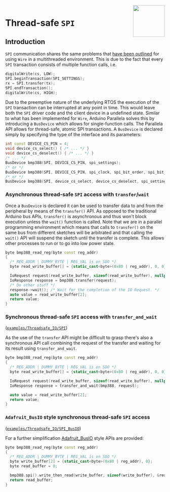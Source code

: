 <img src="https://content.arduino.cc/website/Arduino_logo_teal.svg" height="100" align="right"/>

Thread-safe `SPI`
===============
## Introduction
`SPI` communication shares the same problems that [have been outlined](04-threadsafe-wire.md) for using `Wire` in a multithreaded environment. This is due to the fact that every `SPI` transaction consists of multiple function calls, i.e.

```C++
digitalWrite(cs, LOW);
SPI.beginTransaction(SPI_SETTINGS);
rx = SPI.transfer(tx);
SPI.endTransaction();
digitalWrite(cs, HIGH);
```
Due to the preemptive nature of the underlying RTOS the execution of the `SPI` transaction can be interrupted at any point in time. This would leave both the `SPI` driver code and the client device in a undefined state. Similar to what has been implemented for `Wire`, Arduino Parallela solves this by introducing a `BusDevice` which allows for single-function calls. The Parallela API allows for thread-safe, atomic SPI transactions. A `BusDevice` is declared simply by specifying the type of the interface and its parameters:<!-- TODO: The parameters below are not self explanatory. I'd add some comments. spi_settings is a Struct? What are the select/deselect callbacks used for? To trigger the pins?  -->
```C++
int const DEVICE_CS_PIN = 4;
void device_cs_select() { /* ... */ }
void device_cs_deselect() { /* ... */ }
/* ... */
BusDevice bmp388(SPI, DEVICE_CS_PIN, spi_settings);
/* or */
BusDevice bmp388(SPI, DEVICE_CS_PIN, spi_clock, spi_bit_order, spi_bit_mode);
/* or */
BusDevice bmp388(SPI, device_cs_select, device_cs_deselect, spi_settings);
```

### Asynchronous thread-safe `SPI` access with `transfer`/`wait` 
Once a `BusDevice` is declared it can be used to transfer data to and from the peripheral by means of the `transfer()` API. As opposed to the traditional Arduino bus APIs, `transfer()` is asynchronous and thus won't block execution unless the `wait()` function is called.
Note that we are in a parallel programming environment which means that calls to `transfer()` on the same bus from different sketches will be arbitrated <!-- TODO: I'd elaborate on what arbitration means --> and that calling the `wait()` API will suspend the sketch until the transfer is complete. This allows other processes to run or to go into low power state. <!-- TODO: As mentioned in another comment, I'd put my vote for await(). More precise if you ask me. -->

```C++
byte bmp388_read_reg(byte const reg_addr)
{
  /* REG_ADDR | DUMMY_BYTE | REG_VAL is on SDO */
  byte read_write_buffer[] = {static_cast<byte>(0x80 | reg_addr), 0, 0};

  IoRequest request(read_write_buffer, sizeof(read_write_buffer), nullptr, 0);
  IoResponse response = bmp388.transfer(request);
  /* Do other stuff */
  response->wait(); /* Wait for the completion of the IO Request. */
  auto value = read_write_buffer[2]; 
  return value;
}
```

### Synchronous thread-safe `SPI` access with `transfer_and_wait` 
([`examples/Threadsafe_IO/SPI`](../examples/Threadsafe_IO/SPI))

As the use of the `transfer` API might be difficult to grasp there's also a synchronous API call combining the request of the transfer and waiting for its result using `transfer_and_wait`. <!-- TODO: Not sure I understand the difference. This one is supposed to be synchroneous, but doesnt' seem so as wait() is called implicitely? --><!-- TODO: AFAIK we promote the use of camel case, that way it'd need to be transferAndWait() -->
```C++
byte bmp388_read_reg(byte const reg_addr)
{
  /* REG_ADDR | DUMMY_BYTE | REG_VAL is on SDO */
  byte read_write_buffer[] = {static_cast<byte>(0x80 | reg_addr), 0, 0};

  IoRequest request(read_write_buffer, sizeof(read_write_buffer), nullptr, 0);
  IoResponse response = transfer_and_wait(bmp388, request);

  auto value = read_write_buffer[2]; 
  return value;
}
```

### `Adafruit_BusIO` style **synchronous** thread-safe `SPI` access
([`examples/Threadsafe_IO/SPI_BusIO`](../examples/Threadsafe_IO/SPI_BusIO))

For a further simplification [Adafruit_BusIO](https://github.com/adafruit/Adafruit_BusIO) style APIs are provided:<!-- TODO: AFAIK we promote the use of camel case, that way it'd need to be writeThenRead() --><!-- TODO: Another option for naming this would be request() or get() (the 'write' data could be seen as the equivalent of headers in HTTP) which would be more similar to the terminology used for web technologies --><!-- TODO: Why do I have to access the SPI interface through spi() if I already defined the type upon declaration? -->

```C++
byte bmp388_read_reg(byte const reg_addr)
{
  /* REG_ADDR | DUMMY_BYTE | REG_VAL is on SDO */
  byte write_buffer[2] = {static_cast<byte>(0x80 | reg_addr), 0};
  byte read_buffer = 0;

  bmp388.spi().write_then_read(write_buffer, sizeof(write_buffer), &read_buffer, sizeof(read_buffer));
  return read_buffer;
}
```

